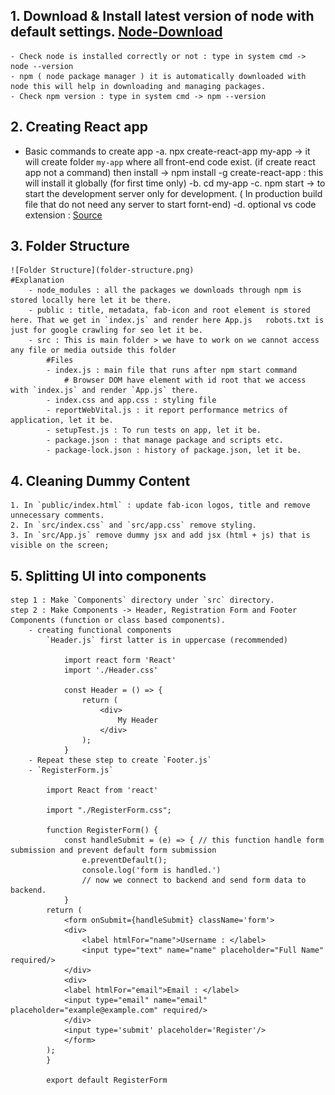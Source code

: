 ## 1. Download & Install latest version of node with default settings. [Node-Download](https://nodejs.org/en/download)
    - Check node is installed correctly or not : type in system cmd -> node --version
    - npm ( node package manager ) it is automatically downloaded with node this will help in downloading and managing packages.
    - Check npm version : type in system cmd -> npm --version

## 2. Creating React app
- Basic commands to create app
    -a. npx create-react-app my-app -> it will create folder `my-app` where all front-end code exist. (if create react app   not a command) then install -> npm install -g create-react-app : this will install it globally (for first time only)
    -b. cd my-app
    -c. npm start -> to start the development server only for development. ( In production build file that do not need any server to start fornt-end)
    -d. optional vs code extension : [Source](https://www.syncfusion.com/blogs/post/7-vs-code-extensions-for-react-developers.aspx)

## 3. Folder Structure
    ![Folder Structure](folder-structure.png)
    #Explanation
        - node_modules : all the packages we downloads through npm is stored locally here let it be there.
        - public : title, metadata, fab-icon and root element is stored here. That we get in `index.js` and render here App.js   robots.txt is just for google crawling for seo let it be.
        - src : This is main folder > we have to work on we cannot access any file or media outside this folder
            #Files
            - index.js : main file that runs after npm start command
                # Browser DOM have element with id root that we access with `index.js` and render `App.js` there.
            - index.css and app.css : styling file
            - reportWebVital.js : it report performance metrics of application, let it be.
            - setupTest.js : To run tests on app, let it be.
            - package.json : that manage package and scripts etc.
            - package-lock.json : history of package.json, let it be.

## 4. Cleaning Dummy Content
    1. In `public/index.html` : update fab-icon logos, title and remove unnecessary comments.
    2. In `src/index.css` and `src/app.css` remove styling.
    3. In `src/App.js` remove dummy jsx and add jsx (html + js) that is visible on the screen;

## 5. Splitting UI into components
    step 1 : Make `Components` directory under `src` directory.
    step 2 : Make Components -> Header, Registration Form and Footer Components (function or class based components).
        - creating functional components
            `Header.js` first latter is in uppercase (recommended)
            
                import react form 'React'
                import './Header.css'

                const Header = () => {
                    return (
                        <div>
                            My Header
                        </div>
                    );
                }
        - Repeat these step to create `Footer.js`
        - `RegisterForm.js`
            
            import React from 'react'

            import "./RegisterForm.css";

            function RegisterForm() {
                const handleSubmit = (e) => { // this function handle form submission and prevent default form submission
                    e.preventDefault();
                    console.log('form is handled.')
                    // now we connect to backend and send form data to backend.
                }
            return (
                <form onSubmit={handleSubmit} className='form'>
                <div>  
                    <label htmlFor="name">Username : </label>
                    <input type="text" name="name" placeholder="Full Name" required/>
                </div>
                <div>
                <label htmlFor="email">Email : </label>
                <input type="email" name="email" placeholder="example@example.com" required/>
                </div>
                <input type='submit' placeholder='Register'/>
                </form>
            );
            }

            export default RegisterForm

                 



